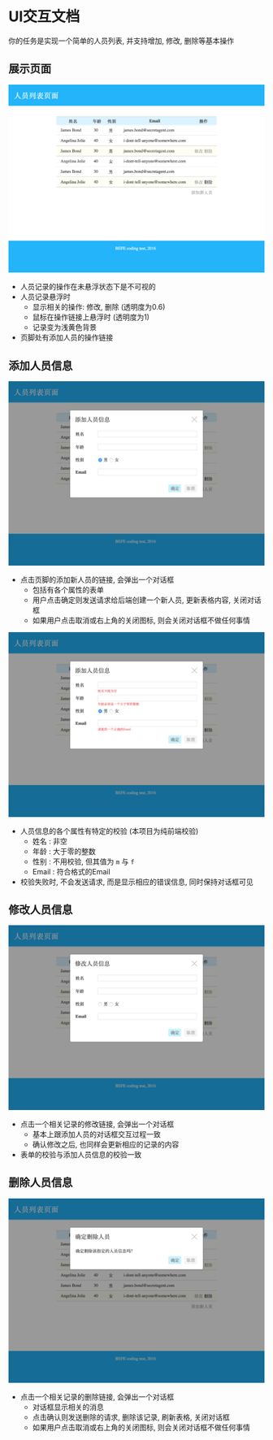 # UI交互文档

你的任务是实现一个简单的人员列表, 并支持增加, 修改, 删除等基本操作

## 展示页面

![img](./img/home.png)

- 人员记录的操作在未悬浮状态下是不可视的
- 人员记录悬浮时
    - 显示相关的操作: 修改, 删除 (透明度为0.6)
    - 鼠标在操作链接上悬浮时 (透明度为1)
    - 记录变为浅黄色背景    
- 页脚处有添加人员的操作链接

## 添加人员信息

![img](./img/add-person-without-errors.png)

- 点击页脚的添加新人员的链接, 会弹出一个对话框
    - 包括有各个属性的表单
    - 用户点击确定则发送请求给后端创建一个新人员, 更新表格内容, 关闭对话框
    - 如果用户点击取消或右上角的关闭图标, 则会关闭对话框不做任何事情

![img](./img/add-person-with-errors.png)

- 人员信息的各个属性有特定的校验 (本项目为纯前端校验)
    - 姓名 : 非空
    - 年龄 : 大于零的整数
    - 性别 : 不用校验, 但其值为 `m` 与 `f`
    - Email : 符合格式的Email
- 校验失败时, 不会发送请求, 而是显示相应的错误信息, 同时保持对话框可见

## 修改人员信息

![img](./img/edit-person.png)

- 点击一个相关记录的修改链接, 会弹出一个对话框
    - 基本上跟添加人员的对话框交互过程一致
    - 确认修改之后, 也同样会更新相应的记录的内容
- 表单的校验与添加人员信息的校验一致

## 删除人员信息

![img](./img/confirm-remove.png)

- 点击一个相关记录的删除链接, 会弹出一个对话框
    - 对话框显示相关的消息
    - 点击确认则发送删除的请求, 删除该记录, 刷新表格, 关闭对话框
    - 如果用户点击取消或右上角的关闭图标, 则会关闭对话框不做任何事情
